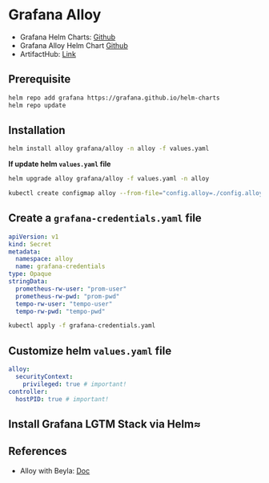 # Grafana Alloy

- Grafana Helm Charts: [Github](https://github.com/grafana/helm-charts/tree/main/charts)
- Grafana Alloy Helm Chart [Github](https://github.com/grafana/alloy/tree/main/operations/helm/charts/alloy)
- ArtifactHub: [Link](https://artifacthub.io/packages/search?org=grafana&sort=relevance&page=1)

## Prerequisite
```bash
helm repo add grafana https://grafana.github.io/helm-charts
helm repo update
```

## Installation
```bash
helm install alloy grafana/alloy -n alloy -f values.yaml
```

**If update helm `values.yaml` file**
```bash
helm upgrade alloy grafana/alloy -f values.yaml -n alloy
```

```bash
kubectl create configmap alloy --from-file="config.alloy=./config.alloy" -n alloy 
```

## Create a `grafana-credentials.yaml` file 

```yaml
apiVersion: v1
kind: Secret
metadata:
  namespace: alloy
  name: grafana-credentials
type: Opaque
stringData:
  prometheus-rw-user: "prom-user"
  prometheus-rw-pwd: "prom-pwd"
  tempo-rw-user: "tempo-user"
  tempo-rw-pwd: "tempo-pwd"
```

```bash
kubectl apply -f grafana-credentials.yaml
```

## Customize helm `values.yaml` file
```yaml
alloy:
  securityContext:
    privileged: true # important!
controller:
  hostPID: true # important!
```

## Install Grafana LGTM Stack via Helm≈

## References
- Alloy with Beyla: [Doc](https://grafana.com/docs/beyla/latest/setup/helm-alloy/)
